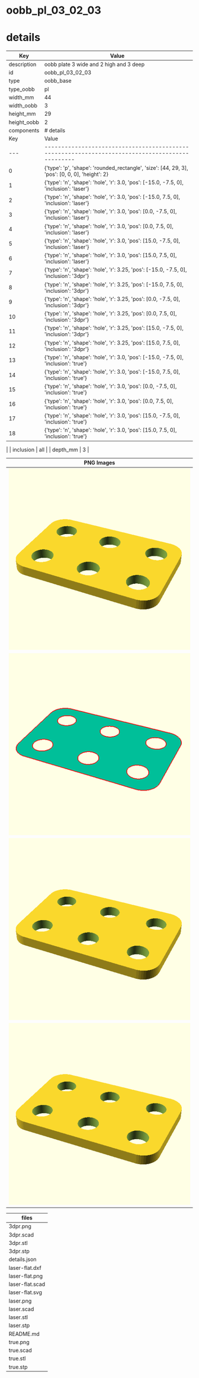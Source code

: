 # oobb_pl_03_02_03
# details
| Key         | Value                                                                                                                                                                                                                                                                                                                                                                                                                                                                                                                                                                                                                                                                                                                                                                                                                                                                                                                                                                                                                                                                                                                                                                                                                                                                                                                                                                                                                                                                                                                                                                                                                                                                                                                              |
| ----------- | ---------------------------------------------------------------------------------------------------------------------------------------------------------------------------------------------------------------------------------------------------------------------------------------------------------------------------------------------------------------------------------------------------------------------------------------------------------------------------------------------------------------------------------------------------------------------------------------------------------------------------------------------------------------------------------------------------------------------------------------------------------------------------------------------------------------------------------------------------------------------------------------------------------------------------------------------------------------------------------------------------------------------------------------------------------------------------------------------------------------------------------------------------------------------------------------------------------------------------------------------------------------------------------------------------------------------------------------------------------------------------------------------------------------------------------------------------------------------------------------------------------------------------------------------------------------------------------------------------------------------------------------------------------------------------------------------------------------------------------- |
| description | oobb plate 3 wide and 2 high and 3 deep                                                                                                                                                                                                                                                                                                                                                                                                                                                                                                                                                                                                                                                                                                                                                                                                                                                                                                                                                                                                                                                                                                                                                                                                                                                                                                                                                                                                                                                                                                                                                                                                                                                                                            |
| id          | oobb_pl_03_02_03                                                                                                                                                                                                                                                                                                                                                                                                                                                                                                                                                                                                                                                                                                                                                                                                                                                                                                                                                                                                                                                                                                                                                                                                                                                                                                                                                                                                                                                                                                                                                                                                                                                                                                                   |
| type        | oobb_base                                                                                                                                                                                                                                                                                                                                                                                                                                                                                                                                                                                                                                                                                                                                                                                                                                                                                                                                                                                                                                                                                                                                                                                                                                                                                                                                                                                                                                                                                                                                                                                                                                                                                                                          |
| type_oobb   | pl                                                                                                                                                                                                                                                                                                                                                                                                                                                                                                                                                                                                                                                                                                                                                                                                                                                                                                                                                                                                                                                                                                                                                                                                                                                                                                                                                                                                                                                                                                                                                                                                                                                                                                                                 |
| width_mm    | 44                                                                                                                                                                                                                                                                                                                                                                                                                                                                                                                                                                                                                                                                                                                                                                                                                                                                                                                                                                                                                                                                                                                                                                                                                                                                                                                                                                                                                                                                                                                                                                                                                                                                                                                                 |
| width_oobb  | 3                                                                                                                                                                                                                                                                                                                                                                                                                                                                                                                                                                                                                                                                                                                                                                                                                                                                                                                                                                                                                                                                                                                                                                                                                                                                                                                                                                                                                                                                                                                                                                                                                                                                                                                                  |
| height_mm   | 29                                                                                                                                                                                                                                                                                                                                                                                                                                                                                                                                                                                                                                                                                                                                                                                                                                                                                                                                                                                                                                                                                                                                                                                                                                                                                                                                                                                                                                                                                                                                                                                                                                                                                                                                 |
| height_oobb | 2                                                                                                                                                                                                                                                                                                                                                                                                                                                                                                                                                                                                                                                                                                                                                                                                                                                                                                                                                                                                                                                                                                                                                                                                                                                                                                                                                                                                                                                                                                                                                                                                                                                                                                                                  |
| components  | # details
| Key | Value                                                                                           |
| --- | ----------------------------------------------------------------------------------------------- |
| 0   | {'type': 'p', 'shape': 'rounded_rectangle', 'size': [44, 29, 3], 'pos': [0, 0, 0], 'height': 2} |
| 1   | {'type': 'n', 'shape': 'hole', 'r': 3.0, 'pos': [-15.0, -7.5, 0], 'inclusion': 'laser'}         |
| 2   | {'type': 'n', 'shape': 'hole', 'r': 3.0, 'pos': [-15.0, 7.5, 0], 'inclusion': 'laser'}          |
| 3   | {'type': 'n', 'shape': 'hole', 'r': 3.0, 'pos': [0.0, -7.5, 0], 'inclusion': 'laser'}           |
| 4   | {'type': 'n', 'shape': 'hole', 'r': 3.0, 'pos': [0.0, 7.5, 0], 'inclusion': 'laser'}            |
| 5   | {'type': 'n', 'shape': 'hole', 'r': 3.0, 'pos': [15.0, -7.5, 0], 'inclusion': 'laser'}          |
| 6   | {'type': 'n', 'shape': 'hole', 'r': 3.0, 'pos': [15.0, 7.5, 0], 'inclusion': 'laser'}           |
| 7   | {'type': 'n', 'shape': 'hole', 'r': 3.25, 'pos': [-15.0, -7.5, 0], 'inclusion': '3dpr'}         |
| 8   | {'type': 'n', 'shape': 'hole', 'r': 3.25, 'pos': [-15.0, 7.5, 0], 'inclusion': '3dpr'}          |
| 9   | {'type': 'n', 'shape': 'hole', 'r': 3.25, 'pos': [0.0, -7.5, 0], 'inclusion': '3dpr'}           |
| 10  | {'type': 'n', 'shape': 'hole', 'r': 3.25, 'pos': [0.0, 7.5, 0], 'inclusion': '3dpr'}            |
| 11  | {'type': 'n', 'shape': 'hole', 'r': 3.25, 'pos': [15.0, -7.5, 0], 'inclusion': '3dpr'}          |
| 12  | {'type': 'n', 'shape': 'hole', 'r': 3.25, 'pos': [15.0, 7.5, 0], 'inclusion': '3dpr'}           |
| 13  | {'type': 'n', 'shape': 'hole', 'r': 3.0, 'pos': [-15.0, -7.5, 0], 'inclusion': 'true'}          |
| 14  | {'type': 'n', 'shape': 'hole', 'r': 3.0, 'pos': [-15.0, 7.5, 0], 'inclusion': 'true'}           |
| 15  | {'type': 'n', 'shape': 'hole', 'r': 3.0, 'pos': [0.0, -7.5, 0], 'inclusion': 'true'}            |
| 16  | {'type': 'n', 'shape': 'hole', 'r': 3.0, 'pos': [0.0, 7.5, 0], 'inclusion': 'true'}             |
| 17  | {'type': 'n', 'shape': 'hole', 'r': 3.0, 'pos': [15.0, -7.5, 0], 'inclusion': 'true'}           |
| 18  | {'type': 'n', 'shape': 'hole', 'r': 3.0, 'pos': [15.0, 7.5, 0], 'inclusion': 'true'}            |
 |
| inclusion   | all                                                                                                                                                                                                                                                                                                                                                                                                                                                                                                                                                                                                                                                                                                                                                                                                                                                                                                                                                                                                                                                                                                                                                                                                                                                                                                                                                                                                                                                                                                                                                                                                                                                                                                                                |
| depth_mm    | 3                                                                                                                                                                                                                                                                                                                                                                                                                                                                                                                                                                                                                                                                                                                                                                                                                                                                                                                                                                                                                                                                                                                                                                                                                                                                                                                                                                                                                                                                                                                                                                                                                                                                                                                                  |

| PNG Images |
| --- |
| ![3dpr.png](3dpr.png) |
| ![laser-flat.png](laser-flat.png) |
| ![laser.png](laser.png) |
| ![true.png](true.png) |


| files |
| --- |
| 3dpr.png |
| 3dpr.scad |
| 3dpr.stl |
| 3dpr.stp |
| details.json |
| laser-flat.dxf |
| laser-flat.png |
| laser-flat.scad |
| laser-flat.svg |
| laser.png |
| laser.scad |
| laser.stl |
| laser.stp |
| README.md |
| true.png |
| true.scad |
| true.stl |
| true.stp |
